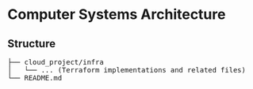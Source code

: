 # Computer Systems Architecture 

<h2>Structure</h2>
<pre>
├── cloud_project/infra
│   └── ... (Terraform implementations and related files)
└── README.md
</pre>
